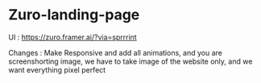 # Zuro-landing-page

UI : https://zuro.framer.ai/?via=sprrrint

Changes : Make Responsive and add all animations, and you are screenshorting image, we have to take image of the website only, and we want everything pixel perfect
